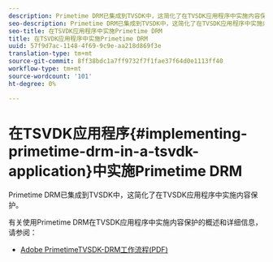 ```yaml
---
description: Primetime DRM已集成到TVSDK中，这简化了在TVSDK应用程序中实施内容保护。
seo-description: Primetime DRM已集成到TVSDK中，这简化了在TVSDK应用程序中实施内容保护。
seo-title: 在TSVDK应用程序中实施Primetime DRM
title: 在TSVDK应用程序中实施Primetime DRM
uuid: 57f9d7ac-1148-4f69-9c9e-aa218d869f3e
translation-type: tm+mt
source-git-commit: 8ff38bdc1a7ff9732f7f1fae37f64d0e1113ff40
workflow-type: tm+mt
source-wordcount: '101'
ht-degree: 0%

---
```



# 在TSVDK应用程序{#implementing-primetime-drm-in-a-tsvdk-application}中实施Primetime DRM

Primetime DRM已集成到TVSDK中，这简化了在TVSDK应用程序中实施内容保护。

有关使用Primetime DRM在TVSDK应用程序中实施内容保护的概述和详细信息，请参阅：

* [Adobe PrimetimeTVSDK-DRM工作流程(PDF)](https://helpx.adobe.com/content/dam/help/en/primetime/drm/drm_tvsdk_drm_workflow.pdf)